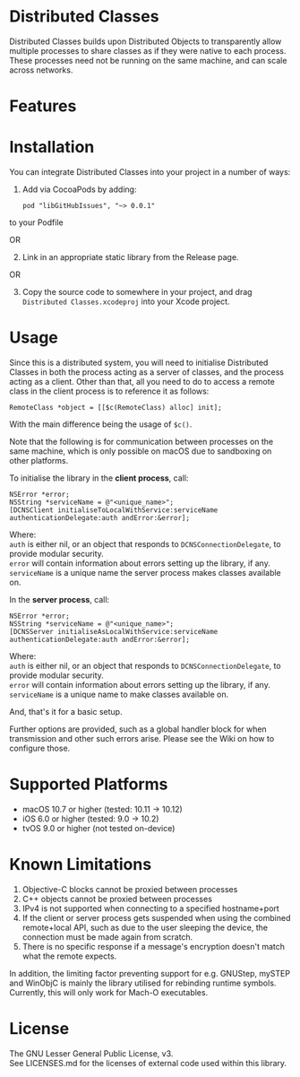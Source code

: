 Distributed Classes
===================

Distributed Classes builds upon Distributed Objects to transparently allow multiple processes to share classes as if they were native to each process. These processes need not be running on the same machine, and can scale across networks.

Features
===================

  

Installation
===================

You can integrate Distributed Classes into your project in a number of ways:

1. Add via CocoaPods by adding:

    ```pod "libGitHubIssues", "~> 0.0.1"```
    
to your Podfile

OR

2. Link in an appropriate static library from the Release page.

OR

3. Copy the source code to somewhere in your project, and drag ```Distributed Classes.xcodeproj``` into your Xcode project.

Usage
===================

Since this is a distributed system, you will need to initialise Distributed Classes in both the process acting as a server of classes, and the process acting as a client. Other than that, all you need to do to access a remote class in the client process is to reference it as follows:

```RemoteClass *object = [[$c(RemoteClass) alloc] init];```

With the main difference being the usage of ```$c()```.

Note that the following is for communication between processes on the same machine, which is only possible on macOS due to sandboxing on other platforms.

To initialise the library in the **client process**, call:

```
NSError *error;
NSString *serviceName = @"<unique_name>";
[DCNSClient initialiseToLocalWithService:serviceName authenticationDelegate:auth andError:&error];
```

Where:  
```auth``` is either nil, or an object that responds to ```DCNSConnectionDelegate```, to provide modular security.  
```error``` will contain information about errors setting up the library, if any.  
```serviceName``` is a unique name the server process makes classes available on.  

In the **server process**, call:

```
NSError *error;
NSString *serviceName = @"<unique_name>";
[DCNSServer initialiseAsLocalWithService:serviceName authenticationDelegate:auth andError:&error];
```

Where:  
```auth``` is either nil, or an object that responds to ```DCNSConnectionDelegate```, to provide modular security.  
```error``` will contain information about errors setting up the library, if any.  
```serviceName``` is a unique name to make classes available on.  

And, that's it for a basic setup.

Further options are provided, such as a global handler block for when transmission and other such errors arise. Please see the Wiki on how to configure those.

Supported Platforms
===================

- macOS 10.7 or higher (tested: 10.11 -> 10.12)
- iOS 6.0 or higher (tested: 9.0 -> 10.2)
- tvOS 9.0 or higher (not tested on-device)

Known Limitations
===================

1. Objective-C blocks cannot be proxied between processes
2. C++ objects cannot be proxied between processes
3. IPv4 is not supported when connecting to a specified hostname+port
4. If the client or server process gets suspended when using the combined remote+local API, such as due to the user sleeping the device, the connection must be made again from scratch.
5. There is no specific response if a message's encryption doesn't match what the remote expects.

In addition, the limiting factor preventing support for e.g. GNUStep, mySTEP and WinObjC is mainly the library utilised for rebinding runtime symbols. Currently, this will only work for Mach-O executables.

License
===================

The GNU Lesser General Public License, v3.  
See LICENSES.md for the licenses of external code used within this library.
